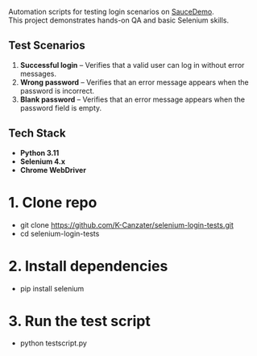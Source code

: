 Automation scripts for testing login scenarios on [SauceDemo](https://www.saucedemo.com).  
This project demonstrates hands-on QA and basic Selenium skills.

## Test Scenarios

1. **Successful login** – Verifies that a valid user can log in without error messages.  
2. **Wrong password** – Verifies that an error message appears when the password is incorrect.  
3. **Blank password** – Verifies that an error message appears when the password field is empty.

## Tech Stack

- **Python 3.11**  
- **Selenium 4.x**  
- **Chrome WebDriver**

# 1. Clone repo
- git clone https://github.com/K-Canzater/selenium-login-tests.git
- cd selenium-login-tests

# 2. Install dependencies
- pip install selenium

# 3. Run the test script
- python testscript.py
